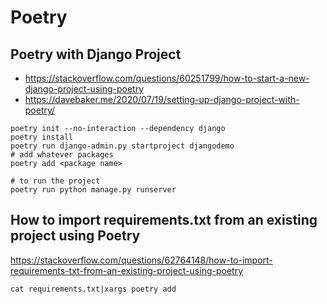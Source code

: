 # Poetry 

## Poetry with Django Project 

- https://stackoverflow.com/questions/60251799/how-to-start-a-new-django-project-using-poetry 
- https://davebaker.me/2020/07/19/setting-up-django-project-with-poetry/

```shell
poetry init --no-interaction --dependency django
poetry install
poetry run django-admin.py startproject djangodemo
# add whatever packages 
poetry add <package name>

# to run the project 
poetry run python manage.py runserver
```


## How to import requirements.txt from an existing project using Poetry

https://stackoverflow.com/questions/62764148/how-to-import-requirements-txt-from-an-existing-project-using-poetry

```shell
cat requirements.txt|xargs poetry add
```